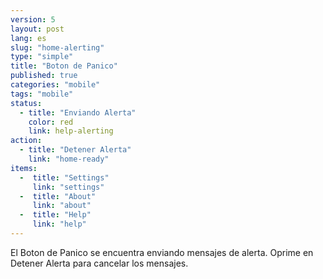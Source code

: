 ```yaml
---
version: 5
layout: post
lang: es
slug: "home-alerting"
type: "simple"
title: "Boton de Panico"
published: true
categories: "mobile"
tags: "mobile"
status:
  - title: "Enviando Alerta"
    color: red
    link: help-alerting
action:
  - title: "Detener Alerta"
    link: "home-ready"
items:
  -  title: "Settings"
     link: "settings"
  -  title: "About"
     link: "about"
  -  title: "Help"
     link: "help"
---
```


El Boton de Panico se encuentra enviando mensajes de alerta. Oprime en Detener Alerta para cancelar los mensajes.

